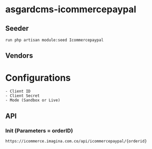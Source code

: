 # asgardcms-icommercepaypal

## Seeder

    run php artisan module:seed Icommercepaypal

## Vendors


# Configurations

    - Client ID
    - Client Secret
    - Mode (Sandbox or Live)

## API

### Init (Parameters = orderID)
    
    https://icommerce.imagina.com.co/api/icommercepaypal/{orderid}




